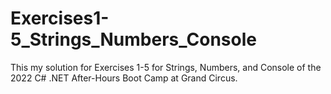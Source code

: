# Exercises1-5_Strings_Numbers_Console
This my solution for Exercises 1-5 for Strings, Numbers, and Console of the 2022 C# .NET After-Hours Boot Camp at Grand Circus.
